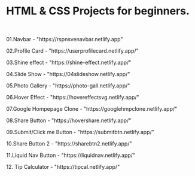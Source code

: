 <h1>HTML & CSS Projects for beginners.</h1>
</br>
<p>01.Navbar - "https://rspnsvenavbar.netlify.app"</p>
<p>02.Profile Card - "https://userprofilecard.netlify.app/"</p>
<p>03.Shine effect - "https://shine-effect.netlify.app/"</p>
<p>04.Slide Show - "https://04slideshow.netlify.app/"</p>
<p>05.Photo Gallery - "https://photo-gall.netlify.app/"</p>
<p>06.Hover Effect - "https://hovereffectsvg.netlify.app/"</p>
<p>07.Google Hompepage Clone - "https://googlehmpclone.netlify.app/"</p>
<p>08.Share Button - "https://hovershare.netlify.app/"</p>
<p>09.Submit/Click me Button - "https://submitbtn.netlify.app/"</p>
<p>10.Share Button 2 - "https://sharebtn2.netlify.app/"</p>
<p>11.Liquid Nav Button - "https://liquidnav.netlify.app/"</p>
<p>12. Tip Calculator - "https://tipcal.netlify.app/"</p>
